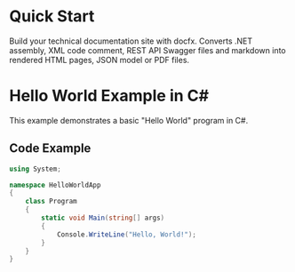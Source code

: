 # Quick Start

Build your technical documentation site with docfx. Converts .NET assembly, XML code comment, REST API Swagger files and markdown into rendered HTML pages, JSON model or PDF files.

# Hello World Example in C#

This example demonstrates a basic "Hello World" program in C#.

## Code Example

```csharp
using System;

namespace HelloWorldApp
{
    class Program
    {
        static void Main(string[] args)
        {
            Console.WriteLine("Hello, World!");
        }
    }
}
```
